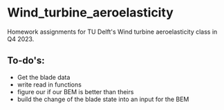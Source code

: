 # Wind_turbine_aeroelasticity
Homework assignments for TU Delft's Wind turbine aeroelasticity class in Q4 2023.


## To-do's:

- Get the blade data 
- write read in functions 
- figure our if our BEM is better than theirs 
- build the change of the blade state into an input for the BEM
